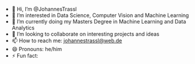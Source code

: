 - 👋 Hi, I’m @JohannesTrassl
- 👀 I’m interested in Data Science, Computer Vision and Machine Learning
- 🌱 I’m currently doing my Masters Degree in Machine Learning and Data Analytics 
- 💞️ I’m looking to collaborate on interesting projects and ideas
- 📫 How to reach me: johannestrassl@web.de
- 😄 Pronouns: he/him
- ⚡ Fun fact: 

<!---
JohannesTrassl/JohannesTrassl is a ✨ special ✨ repository because its `README.md` (this file) appears on your GitHub profile.
You can click the Preview link to take a look at your changes.
--->
